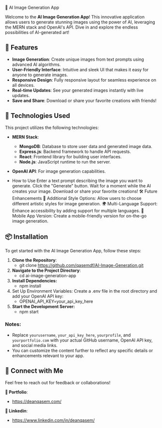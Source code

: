 🎨 AI Image Generation App

Welcome to the **AI Image Generation App**! This innovative application allows users to generate stunning images using the power of AI, leveraging the MERN stack and OpenAI's API. Dive in and explore the endless possibilities of AI-generated art!

## 🚀 Features

- **Image Generation**: Create unique images from text prompts using advanced AI algorithms.
- **User-Friendly Interface**: Intuitive and sleek UI that makes it easy for anyone to generate images.
- **Responsive Design**: Fully responsive layout for seamless experience on all devices.
- **Real-time Updates**: See your generated images instantly with live updates.
- **Save and Share**: Download or share your favorite creations with friends!

## 🔧 Technologies Used

This project utilizes the following technologies:

- **MERN Stack**: 
  - **MongoDB**: Database to store user data and generated image data.
  - **Express.js**: Backend framework to handle API requests.
  - **React**: Frontend library for building user interfaces.
  - **Node.js**: JavaScript runtime to run the server.

- **OpenAI API**: For image generation capabilities.

-  How to Use
Enter a text prompt describing the image you want to generate.
Click the "Generate" button.
Wait for a moment while the AI creates your image.
Download or share your favorite creations!
🛠️ Future Enhancements
🌈 Additional Style Options: Allow users to choose different artistic styles for image generation.
🌍 Multi-Language Support: Enhance accessibility by adding support for multiple languages.
📱 Mobile App Version: Create a mobile-friendly version for on-the-go image generation.


## 📦 Installation

To get started with the AI Image Generation App, follow these steps:

1. **Clone the Repository**:
   - git clone https://github.com/qasemdf/AI-Image-Generation.git
3. **Navigate to the Project Directory**:
   - cd ai-image-generation-app
4. **Install Dependencies:**
   - npm install
5. Set Up Environment Variables: Create a .env file in the root directory and add your OpenAI API key:
   - OPENAI_API_KEY=your_api_key_here
6. **Start the Development Server:**
   - npm start

### Notes:
- Replace `yourusername`, `your_api_key_here`, `yourprofile`, and `yourportfolio.com` with your actual GitHub username, OpenAI API key, and social media links.
- You can customize the content further to reflect any specific details or enhancements relevant to your app.

## 🌟 Connect with Me
Feel free to reach out for feedback or collaborations!

**📖 Portfolio**:
  - https://deanqasem.com/
    
**🏢 Linkedin**:
  - https://www.linkedin.com/in/deanqasem/
